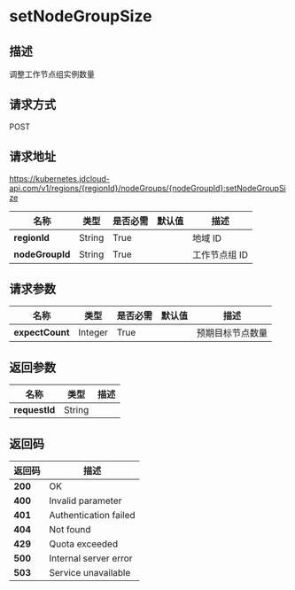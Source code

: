 # setNodeGroupSize


## 描述
调整工作节点组实例数量

## 请求方式
POST

## 请求地址
https://kubernetes.jdcloud-api.com/v1/regions/{regionId}/nodeGroups/{nodeGroupId}:setNodeGroupSize

|名称|类型|是否必需|默认值|描述|
|---|---|---|---|---|
|**regionId**|String|True| |地域 ID|
|**nodeGroupId**|String|True| |工作节点组 ID|

## 请求参数
|名称|类型|是否必需|默认值|描述|
|---|---|---|---|---|
|**expectCount**|Integer|True| |预期目标节点数量|


## 返回参数
|名称|类型|描述|
|---|---|---|
|**requestId**|String| |


## 返回码
|返回码|描述|
|---|---|
|**200**|OK|
|**400**|Invalid parameter|
|**401**|Authentication failed|
|**404**|Not found|
|**429**|Quota exceeded|
|**500**|Internal server error|
|**503**|Service unavailable|
